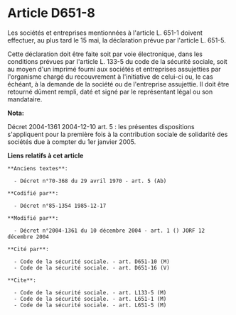 # Article D651-8

Les sociétés et entreprises mentionnées à l'article L. 651-1 doivent effectuer, au plus tard le 15 mai, la déclaration prévue
par l'article L. 651-5.

Cette déclaration doit être faite soit par voie électronique, dans les conditions prévues par l'article L. 133-5 du code de
la sécurité sociale, soit au moyen d'un imprimé fourni aux sociétés et entreprises assujetties par l'organisme chargé du
recouvrement à l'initiative de celui-ci ou, le cas échéant, à la demande de la société ou de l'entreprise assujettie. Il doit
être retourné dûment rempli, daté et signé par le représentant légal ou son mandataire.

**Nota:**

Décret 2004-1361 2004-12-10 art. 5 : les présentes dispositions s'appliquent pour la première fois à la contribution sociale
de solidarité des sociétés due à compter du 1er janvier 2005.

**Liens relatifs à cet article**

	**Anciens textes**:

	  - Décret n°70-368 du 29 avril 1970 - art. 5 (Ab)

	**Codifié par**:

	  - Décret n°85-1354 1985-12-17

	**Modifié par**:

	  - Décret n°2004-1361 du 10 décembre 2004 - art. 1 () JORF 12 décembre 2004

	**Cité par**:

	  - Code de la sécurité sociale. - art. D651-10 (M)
	  - Code de la sécurité sociale. - art. D651-16 (V)

	**Cite**:

	  - Code de la sécurité sociale. - art. L133-5 (M)
	  - Code de la sécurité sociale. - art. L651-1 (M)
	  - Code de la sécurité sociale. - art. L651-5 (M)
